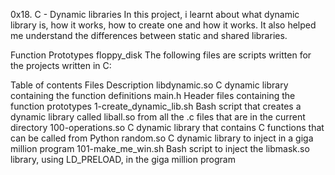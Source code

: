 0x18. C - Dynamic libraries
In this project, i learnt about what dynamic library is, how it works, how to create one and how it works. It also helped me understand the differences between static and shared libraries.

Function Prototypes floppy_disk
The following files are scripts written for the projects written in C:

Table of contents
Files Description
libdynamic.so	C dynamic library containing the function definitions
main.h		Header files containing the function prototypes
1-create_dynamic_lib.sh	     Bash script that creates a dynamic library called liball.so from all the .c files that are in the current directory
100-operations.so	     C dynamic library that contains C functions that can be called from Python
random.so		     C dynamic library to inject in a giga million program
101-make_me_win.sh	     Bash script to inject the libmask.so library, using LD_PRELOAD, in the giga million program